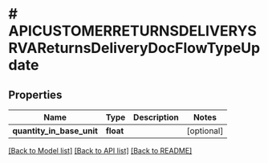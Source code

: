 # # APICUSTOMERRETURNSDELIVERYSRVAReturnsDeliveryDocFlowTypeUpdate

## Properties

Name | Type | Description | Notes
------------ | ------------- | ------------- | -------------
**quantity_in_base_unit** | **float** |  | [optional]

[[Back to Model list]](../../README.md#models) [[Back to API list]](../../README.md#endpoints) [[Back to README]](../../README.md)
